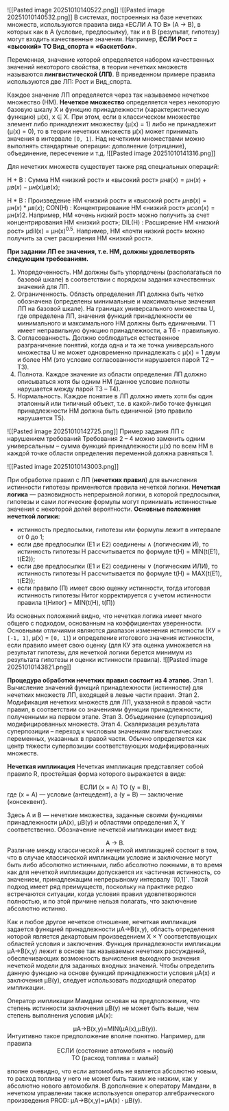 ![[Pasted image 20251010140522.png]]
![[Pasted image 20251010140532.png]]
В системах, построенных на базе нечетких множеств, используются правила вида «ЕСЛИ А ТО В» (А → В), в которых как в А (условие, предпосылку), так и в В (результат, гипотезу) могут входить качественные значения. 
Например, 
**ЕСЛИ Рост = «высокий» ТО Вид_спорта = «баскетбол»**. 

Переменная, значение которой определяется набором качественных значений некоторого свойства, в теории нечетких множеств называются **лингвистической (ЛП)**. В приведенном примере правила используются две ЛП: Рост и Вид_спорта. 

Каждое значение ЛП определяется через так называемое нечеткое множество (НМ). **Нечеткое множество** определяется через некоторую базовую шкалу X и функцию принадлежности (характеристическую функцию) μ(х), х ∈ Х. При этом, если в классическом множестве элемент либо принадлежит множеству (μ(х) = 1) либо не принадлежит (μ(х) = 0), то в теории нечетких множеств μ(х) может принимать значения в интервале `[0, 1]`. Над нечеткими множествами можно выполнять стандартные операции: дополнение (отрицание), объединение, пересечение и т.д.
![[Pasted image 20251010141316.png]]

Для нечетких множеств существует также ряд специальных операций: 

Н + В : Сумма НМ «низкий рост» и «высокий рост» 
	$μнв(х) = μн(х) + μв(х) - μн(х)μв(х);$ 

Н * В : Произведение НМ «низкий рост» и «высокий рост»
	$μнв(х) = μн(х) * μв(х)$; 
CON(Н) : Концентрирование НМ «низкий рост» 
	$μcon(х) = μн(х)2.$ 
	Например, НМ «очень низкий рост» можно получить за счет концентрирования НМ «низкий рост»; 
DIL(Н) : Расширение НМ «низкий рост» 
	μdil(х) = μн(х)<sup>0.5</sup>. Например, НМ «почти низкий рост» можно получить за счет расширения НМ «низкий рост».

**При задании ЛП ее значения, т.е. НМ, должны удовлетворять следующим требованиям.** 
1. Упорядоченность. НМ должны быть упорядочены (располагаться по базовой шкале) в соответствии с порядком задания качественных значений для ЛП. 
2. Ограниченность. Область определения ЛП должна быть четко обозначена (определены минимальные и максимальные значения ЛП на базовой шкале). На границах универсального множества U, где определена ЛП, значения функций принадлежности ее минимального и максимального НМ должны быть единичными. Т1 имеет неправильную функцию принадлежности, а Т6 - правильную. 
3. Согласованность. Должно соблюдаться естественное разграничение понятий, когда одна и та же точка универсального множества U не может одновременно принадлежать с μ(х) = 1 двум и более НМ (это условие согласованности нарушается парой Т2 – Т3). 
4. Полнота. Каждое значение из области определения ЛП должно описываться хотя бы одним НМ (данное условие полноты нарушается между парой T3 – Т4). 
5. Нормальность. Каждое понятие в ЛП должно иметь хотя бы один эталонный или типичный объект, т.е. в какой-либо точке функция принадлежности НМ должна быть единичной (это правило нарушается T5).

![[Pasted image 20251010142725.png]]
Пример задания ЛП с нарушением требований Требования 2 – 4 можно заменить одним универсальным – сумма функций принадлежности μ(х) по всем НМ в каждой точке области определения переменной должна равняться 1.

![[Pasted image 20251010143003.png]]

При обработке правил с ЛП (**нечетких правил**) для вычисления истинности гипотезы применяются правила нечеткой логики. **Нечеткая логика** — разновидность непрерывной логики, в которой предпосылки, гипотезы и сами логические формулы могут принимать истинностные значения с некоторой долей вероятности. 
**Основные положения нечеткой логики:**
- истинность предпосылки, гипотезы или формулы лежит в интервале от 0 до 1; 
- если две предпосылки (Е1 и Е2) соединены ∧ (логическим И), то истинность гипотезы Н рассчитывается по формуле t(Н) = MIN(t(Е1), t(Е2)); 
- если две предпосылки (Е1 и Е2) соединены ∨ (логическим ИЛИ), то истинность гипотезы Н рассчитывается по формуле t(Н) = MAX(t(Е1), t(Е2)); 
- если правило (П) имеет свою оценку истинности, тогда итоговая истинность гипотезы Нитог корректируется с учетом истинности правила t(Нитог) = MIN(t(Н), t(П))


Из основных положений видно, что нечеткая логика имеет много общего с подходом, основанным на коэффициентах уверенности. Основными отличиями являются диапазон изменения истинности (КУ = `[-1, 1]`, μ(x) = `[0, 1]`) и определение итогового значения истинности, если правило имеет свою оценку (для КУ эта оценка умножается на результат гипотезы, для нечеткой логики берется минимум из результата гипотезы и оценки истинности правила).
![[Pasted image 20251010143821.png]]

**Процедура обработки нечетких правил состоит из 4 этапов.** 
Этап 1. Вычисление значений функций принадлежности (истинности) для нечетких множеств ЛП, входящей в левые части правил. 
Этап 2. Модификация нечетких множеств для ЛП, указанной в правой части правил, в соответствии со значениями функции принадлежности, полученными на первом этапе. 
Этап 3. Объединение (суперпозиция) модифицированных множеств. 
Этап 4. Скаляризация результата суперпозиции – переход к числовым значениям лингвистических переменных, указанных в правой части. Обычно определяется как центр тяжести суперпозиции соответствующих модифицированных множеств.

**Нечеткая импликация** 
Нечеткая импликация представляет собой правило R, простейшая форма которого выражается в виде: 
<center>ЕСЛИ (x = A) ТО (y = B), </center>
где (x = A) — условие (антецедент), а (y = B) — заключение (консеквент). 

Здесь A и B — нечеткие множества, заданные своими функциями принадлежности μA(x), μB(y) и областями определения X, Y соответственно. Обозначение нечеткой импликации имеет вид:
<center>A → B. </center>
Различие между классической и нечеткой импликацией состоит в том, что в случае классической импликации условие и заключение могут быть либо абсолютно истинными, либо абсолютно ложными, в то время как для нечеткой импликации допускается их частичная истинность, со значением, принадлежащим непрерывному интервалу `[0,1]`. Такой подход имеет ряд преимуществ, поскольку на практике редко встречаются ситуации, когда условия правил удовлетворяются полностью, и по этой причине нельзя полагать, что заключение абсолютно истинно.

Как и любое другое нечеткое отношение, нечеткая импликация задается функцией принадлежности μA→B(x,y), область определения которой является декартовым произведением X × Y соответствующих областей условия и заключения. 
Функция принадлежности импликации μA→B(x,y) лежит в основе так называемых нечетких рассуждений, обеспечивающих возможность вычисления выходного значения нечеткой модели для заданных входных значений. Чтобы определить данную функцию на основе функций принадлежности условия μA(x) и заключения μB(y), следует использовать подходящий оператор импликации.

Оператор импликации Мамдани основан на предположении, что степень истинности заключения μB(y) не может быть выше, чем степень выполнения условия μA(x): 
<center>μA→B(x,y)=MIN(μA(x),μB(y)). </center>
Интуитивно такое предположение вполне понятно. Например, для правила 
<center>ЕСЛИ (состояние автомобиля = новый) </center>
<center>ТО (расход топлива = малый) </center>

вполне очевидно, что если автомобиль не является абсолютно новым, то расход топлива у него не может быть таким же низким, как у абсолютно нового автомобиля. В дополнение к оператору Мамдани, в нечетком управлении также используется оператор алгебраического произведения PROD: μA→B(x,y)=μA(x) · μB(y).